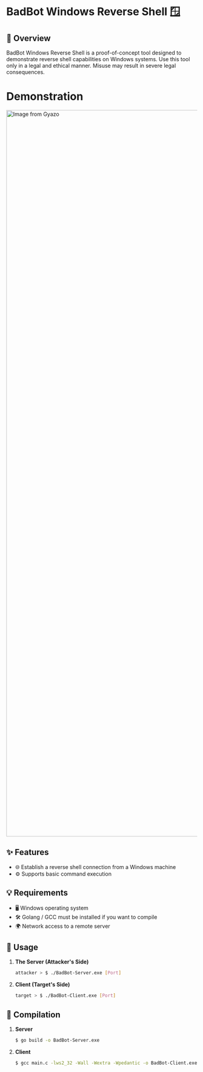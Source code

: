 # BadBot Windows Reverse Shell 🪟

## 📜 Overview

BadBot Windows Reverse Shell is a proof-of-concept tool designed to demonstrate reverse shell capabilities on Windows systems. Use this tool only in a legal and ethical manner. Misuse may result in severe legal consequences.

# Demonstration
<a href="https://gyazo.com/245fd3995dbe86e3a4d54c374fcb6b6b"><img src="https://i.gyazo.com/245fd3995dbe86e3a4d54c374fcb6b6b.gif" alt="Image from Gyazo" width="1918"/></a>

## ✨ Features

- 🌐 Establish a reverse shell connection from a Windows machine
- ⚙️ Supports basic command execution

## 💡 Requirements

- 🖥️ Windows operating system
- 🛠️ Golang / GCC must be installed if you want to compile
- 🌍 Network access to a remote server

## 🚀 Usage

1. **The Server (Attacker's Side)**

    ```bash
    attacker > $ ./BadBot-Server.exe [Port]
    ```

2. **Client (Target's Side)**

    ```bash
    target > $ ./BadBot-Client.exe [Port]
    ```

## 🔨 Compilation
1. **Server**
   
    ```bash
    $ go build -o BadBot-Server.exe
    ```
2. **Client**

    ```bash
    $ gcc main.c -lws2_32 -Wall -Wextra -Wpedantic -o BadBot-Client.exe

    ```
